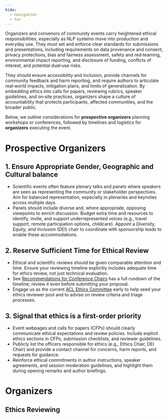 ```yaml
---
hide:
  - navigation
  - toc
---
```

Organizers and convenors of community events carry heightened ethical responsibilities, especially as NLP systems move into production and everyday use. They must set and enforce clear standards for submissions and presentations, including requirements on data provenance and consent, privacy protections, bias and fairness assessment, safety and red‑teaming, environmental impact reporting, and disclosure of funding, conflicts of interest, and potential dual‑use risks. 

They should ensure accessibility and inclusion, provide channels for community feedback and harm reporting, and require authors to articulate real‑world impacts, mitigation plans, and limits of generalization. By embedding ethics into calls for papers, reviewing rubrics, speaker guidelines, and on‑site practices, organizers shape a culture of accountability that protects participants, affected communities, and the broader public.

Below, we outline considerations for **prospective organizers** planning workshops or conferences, followed by timelines and logistics for **organizers** executing the event.

# Prospective Organizers 

## 1. Ensure Appropriate Gender, Geographic and Cultural balance

* Scientific events often feature plenary talks and panels where speakers are seen as representing the community or stakeholder perspectives. Aim for balanced representation, especially in plenaries and keynotes across multiple days.
* Panels should include diverse and, where appropriate, opposing viewpoints to enrich discussion.
Budget extra time and resources to identify, invite, and support underrepresented voices (e.g., travel support, remote participation options, childcare). Appoint a *Diversity, Equity, and Inclusion* (DEI) chair to coordinate with sponsorship leads to enable these accommodations.

## 2. Reserve Sufficient Time for Ethical Review
* Ethical and scientific reviews should be given comparable attention and time. Ensure your reviewing timeline explicitly includes adequate time for ethics review, not just technical evaluation.
* See [Recommendations for Conference Chairs](../resources/ethical-review-recommendations/index.md#2-recommendations-for-conference-chairs) has a full rundown of the timeline; review it even before submitting your proposal. 
* Engage us as the current [ACL Ethics Committee](../../committee/index.md) early to help seed your ethics reviewer pool and to advise on review criteria and triage processes.

## 3. Signal that ethics is a first-order priority
* Event webpages and calls for papers (CFPs) should clearly communicate ethical expectations and review policies. Include explicit ethics sections in CFPs, submission checklists, and reviewer guidelines.
* Publicly list the officers responsible for ethics (e.g., Ethics Chair, DEI Chair) and provide a contact channel for concerns, harm reports, and requests for guidance.
* Reinforce ethical commitments in author instructions, speaker agreements, and session moderation guidelines, and highlight them during opening remarks and author briefings.

# Organizers

## Ethics Reviewing

## 
